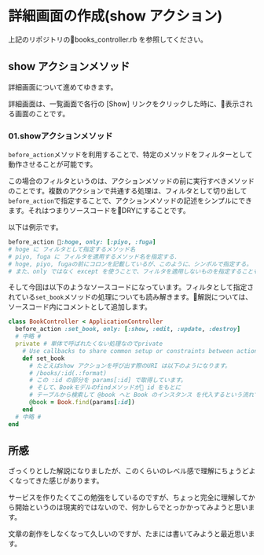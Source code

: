 # 詳細画面の作成(show アクション)

上記のリポジトリのbooks_controller.rb を参照してください。

## show アクションメソッド

詳細画面について進めてゆきます。

詳細画面は、一覧画面で各行の [Show] リンクをクリックした時に、表示される画面のことです。

### 01.showアクションメソッド

`before_action`メソッドを利用することで、特定のメソッドをフィルターとして動作させることが可能です。

この場合のフィルタというのは、アクションメソッドの前に実行すべきメソッドのことです。複数のアクションで共通する処理は、フィルタとして切り出して`before_action`で指定することで、アクションメソッドの記述をシンプルにできます。それはつまりソースコードをDRYにすることです。

以下は例示です。

```ruby
before_action :hoge, only: [:piyo, :fuga]
# hoge に フィルタとして指定するメソッド名
# piyo, fuga に フィルタを適用するメソッド名を指定する.
# hoge, piyo, fugaの前にコロンを記載しているが、このように、シンボルで指定する。
# また、only ではなく except を使うことで、フィルタを適用しないものを指定することも可能です。
```

そして今回は以下のようなソースコードになっています。フィルタとして指定されている`set_book`メソッドの処理についても読み解きます。解説については、ソースコード内にコメントとして追加します。

```ruby
class BookController < ApplicationController
  before_action :set_book, only: [:show, :edit, :update, :destroy]
  # 中略 #
  private # 単体で呼ばれたくない処理なのでprivate
    # Use callbacks to share common setup or constraints between actions.
    def set_book
      # たとえばshow アクションを呼び出す際のURI は以下のようになります。
      # /books/:id(.:format)
      # この :id の部分を params[:id] で取得しています。
      # そして、Bookモデルのfindメソッドが id をもとに
      # テーブルから検索して @book へと Book のインスタンス を代入するという流れです。
      @book = Book.find(params[:id])
    end
  # 中略 #
end
```

## 所感

ざっくりとした解説になりましたが、このくらいのレベル感で理解にちょうどよくなってきた感じがあります。

サービスを作りたくてこの勉強をしているのですが、ちょっと完全に理解してから開始というのは現実的ではないので、何かしらでとっかかってみようと思います。

文章の創作をしなくなって久しいのですが、たまには書いてみようと最近思います。